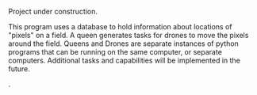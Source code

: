 Project under construction.

This program uses a database to hold information about locations of "pixels" on a field. A queen generates tasks for drones to move the pixels around the field.
Queens and Drones are separate instances of python programs that can be running on the same computer, or separate computers.
Additional tasks and capabilities will be implemented in the future.

.
